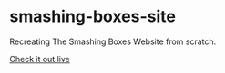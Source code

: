 # smashing-boxes-site
Recreating The Smashing Boxes Website from scratch. 

<a href="http://johnjoseph3.github.io/smashing-boxes-site/" target="_blank">Check it out live</a>
